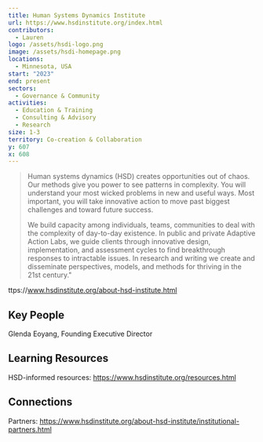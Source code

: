 ```yaml
---
title: Human Systems Dynamics Institute
url: https://www.hsdinstitute.org/index.html
contributors:
  - Lauren
logo: /assets/hsdi-logo.png
image: /assets/hsdi-homepage.png
locations:
  - Minnesota, USA
start: "2023"
end: present
sectors:
  - Governance & Community
activities:
  - Education & Training
  - Consulting & Advisory
  - Research
size: 1-3
territory: Co-creation & Collaboration
y: 607
x: 608
---
```

> Human systems dynamics (HSD) creates opportunities out of chaos. Our methods give you power to see patterns in complexity. You will understand your most wicked problems in new and useful ways. Most important, you will take innovative action to move past biggest challenges and toward future success.
> 
> We build capacity among individuals, teams, communities to deal with the complexity of day-to-day existence. In public and private Adaptive Action Labs, we guide clients through innovative design, implementation, and assessment cycles to find breakthrough responses to intractable issues. In research and writing we create and disseminate perspectives, models, and methods for thriving in the 21st century."

 ttps://www.hsdinstitute.org/about-hsd-institute.html 

## Key People

Glenda Eoyang, Founding Executive Director

## Learning Resources

HSD-informed resources: https://www.hsdinstitute.org/resources.html 

## Connections

Partners: https://www.hsdinstitute.org/about-hsd-institute/institutional-partners.html 
